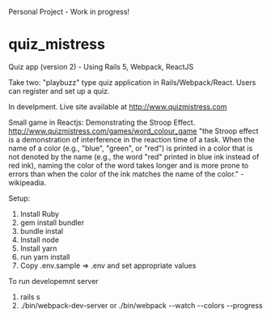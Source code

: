Personal Project - Work in progress!

# quiz_mistress
Quiz app (version 2) - Using Rails 5, Webpack, ReactJS

Take two:  "playbuzz" type quiz application in Rails/Webpack/React. Users can register and set up a quiz.

In develpment. Live site available at http://www.quizmistress.com


Small game in Reactjs: Demonstrating the Stroop Effect. 
http://www.quizmistress.com/games/word_colour_game
"the Stroop effect is a demonstration of interference in the reaction time of a task. When the name of a color (e.g., "blue", "green", or "red") is printed in a color that is not denoted by the name (e.g., the word "red" printed in blue ink instead of red ink), naming the color of the word takes longer and is more prone to errors than when the color of the ink matches the name of the color." - wikipeadia. 



Setup: 

1. Install Ruby 
2. gem install bundler
3. bundle instal
4. Install node
5. Install yarn
6. run yarn install
7. Copy .env.sample => .env and set appropriate values


To run developemnt server

1. rails s
2. ./bin/webpack-dev-server  or ./bin/webpack --watch --colors --progress
